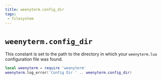 ```yaml
---
title: weenyterm.config_dir
tags:
 - filesystem
---
```


# `weenyterm.config_dir`

This constant is set to the path to the directory in which your `weenyterm.lua`
configuration file was found.

```lua
local weenyterm = require 'weenyterm'
weenyterm.log_error('Config Dir ' .. weenyterm.config_dir)
```


